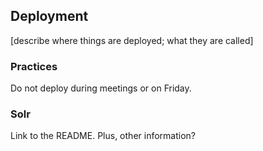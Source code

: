 ## Deployment

[describe where things are deployed; what they are called]

### Practices

Do not deploy during meetings or on Friday.

### Solr

Link to the README. Plus, other information?
